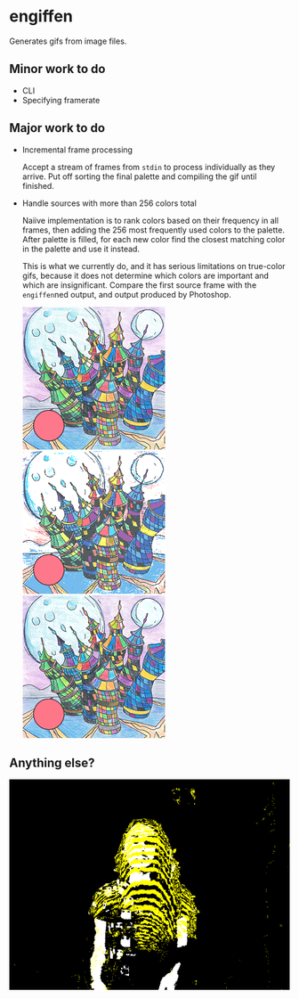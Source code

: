 # engiffen

Generates gifs from image files.

## Minor work to do

* CLI
* Specifying framerate

## Major work to do

* Incremental frame processing

  Accept a stream of frames from `stdin` to process individually as they arrive. Put off sorting the final palette and compiling the gif until finished.

* Handle sources with more than 256 colors total

  Naiive implementation is to rank colors based on their frequency in all frames, then adding the
  256 most frequently used colors to the palette. After palette is filled, for each new color find
  the closest matching color in the palette and use it instead.

  This is what we currently do, and it has serious limitations on true-color gifs, because it does
  not determine which colors are important and which are insignificant. Compare the first source frame
  with the `engiffen`ned output, and output produced by Photoshop.

  ![source bitmap](tests/ball/ball01.bmp)
  ![engiffenned gif](tests/ball.gif)
  ![photoshopped gif](tests/ball_ps.gif)

## Anything else?

![shrug](tests/shrug.gif)
